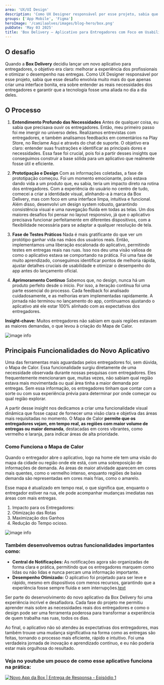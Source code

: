 ```yaml
---
area: 'UX/UI Design'
description: 'Como UX Designer responsável por esse projeto, sabia que esse desafio envolvia muito mais do que apenas criar uma interface bonita, era sobre entender as reais necessidades dos entregadores e garantir que a tecnologia fosse uma aliada no dia a dia deles'
groups: ['App Mobile', 'Figma']
heroImage: '/camilaalves/images/blog-hero/box.png'
pubDate: 'May 03 2025'
title: 'Box Delivery – Aplicativo para Entregadores com Foco em Usabilidade e Performance'
---
```


## O desafio

Quando a <b>Box Delivery</b> decidiu lançar um novo aplicativo para entregadores, o objetivo era claro: melhorar a experiência dos profissionais e otimizar o desempenho nas entregas. Como UX Designer responsável por esse projeto, sabia que esse desafio envolvia muito mais do que apenas criar uma interface bonita, era sobre entender as reais necessidades dos entregadores e garantir que a tecnologia fosse uma aliada no dia a dia deles.

## O Processo

1. <B>Entendimento Profundo das Necessidades</B>
Antes de qualquer coisa, eu sabia que precisava ouvir os entregadores. Então, meu primeiro passo foi me imergir no universo deles. Realizamos entrevistas com entregadores, e também analisamos feedbacks em comentários na Play Store, no Reclame Aqui e através do chat de suporte. O objetivo era claro: entender suas frustrações e identificar as principais dores e necessidades.
Essa fase foi crucial, pois foi a partir desses insights que conseguimos construir a base sólida para um aplicativo que realmente fosse útil e eficiente.

2. <b>Prototipação e Design</b>
Com as informações coletadas, a fase de prototipação começou. Foi um momento emocionante, pois estava dando vida a um produto que, eu sabia, teria um impacto direto na rotina dos entregadores. Com a experiência do usuário no centro de tudo, comecei a criar a identidade visual, alinhando-a à marca da Box Delivery, mas com foco em uma interface limpa, intuitiva e funcional.
Além disso, desenvolvi um design system robusto, garantindo consistência visual e uma navegação fluida em todas as telas. Um dos maiores desafios foi pensar no layout responsivo, já que o aplicativo precisava funcionar perfeitamente em diferentes dispositivos, com a flexibilidade necessária para se adaptar a qualquer resolução de tela.

3. <b>Fase de Testes Práticos</b>
Nada é mais gratificante do que ver um protótipo ganhar vida nas mãos dos usuários reais. Então, implementamos uma liberação escalonada do aplicativo, permitindo testes em entregas reais nas ruas. Isso nos deu uma visão valiosa de como o aplicativo estava se comportando na prática.
Foi uma fase de muito aprendizado, conseguimos identificar pontos de melhoria rápida, ajustar detalhes cruciais de usabilidade e otimizar o desempenho do app antes do lançamento oficial.

4. <b>Aprimoramento Contínuo</b>
Sabemos que, no design, nunca há um produto perfeito desde o início. Por isso, a iteração contínua foi uma parte essencial do processo. Cada feedback foi analisado cuidadosamente, e as melhorias eram implementadas rapidamente. A jornada não terminou no lançamento do app, continuamos ajustando o aplicativo até ele estar 100% alinhado com as expectativas dos entregadores.

<b>Insight-chave:</b> Muitos entregadores não sabiam em quais regiões estavam as maiores demandas, o que levou à criação do Mapa de Calor.

![image info](/camilaalves/images/blog-posts/app-do-entregador/box-img-01.jpg)

## Principais Funcionalidades do Novo Aplicativo

Uma das ferramentas mais aguardadas pelos entregadores foi, sem dúvida, o Mapa de Calor. Essa funcionalidade surgiu diretamente de uma necessidade observada durante nossas pesquisas com entregadores. Eles frequentemente mencionaram que, muitas vezes, não sabiam qual região estava mais movimentada ou qual área tinha a maior demanda por entregas. Sem essa informação, os entregadores tinham que contar com a sorte ou com sua experiência prévia para determinar por onde começar ou qual região explorar.

A partir desse insight nos dedicamos a criar uma funcionalidade visual dinâmica que fosse capaz de fornecer uma visão clara e objetiva das áreas mais requisitadas no momento. O Mapa de Calor <b>permite que os entregadores vejam, em tempo real, as regiões com maior volume de entregas ou maior demanda</b>, destacadas em cores vibrantes, como vermelho e laranja, para indicar áreas de alta prioridade.

### Como Funciona o Mapa de Calor
Quando o entregador abre o aplicativo, logo na home ele tem uma visão do mapa da cidade ou região onde ele está, com uma sobreposição de informações de demanda. As áreas de maior atividade aparecem em cores mais quentes, como o vermelho intenso, enquanto regiões de baixa demanda são representadas em cores mais frias, como o amarelo.

Esse mapa é atualizado em tempo real, o que significa que, enquanto o entregador estiver na rua, ele pode acompanhar mudanças imediatas nas áreas com mais entregas.

1. Impacto para os Entregadores:
2. Otimização das Rotas
3. Maximização dos Ganhos
4. Redução do Tempo ocioso.

![image info](/camilaalves/images/blog-posts/app-do-entregador/box-img-02.png)

### Também desenvolvemos outras funcionalidades importantes como:
- <b>Central de Notificações:</b> As notificações agora são organizadas de forma clara e prática, permitindo que os entregadores marquem como lidas ou não lidas e nunca percam uma informação importante.
- <b>Desempenho Otimizado:</b> O aplicativo foi projetado para ser leve e rápido, mesmo em dispositivos com menos recursos, garantindo que a experiência fosse sempre fluida e sem interrupções.[text](vscode-file://vscode-app/Applications/Visual%20Studio%20Code.app/Contents/Resources/app/out/vs/code/electron-sandbox/workbench/workbench.html)

Ser parte do desenvolvimento do novo aplicativo da Box Delivery foi uma experiência incrível e desafiadora. Cada fase do projeto me permitiu aprender mais sobre as necessidades reais dos entregadores e como o design pode ser uma ferramenta poderosa para transformar a experiência de quem trabalha nas ruas, todos os dias.

Ao final, o aplicativo não só atendeu às expectativas dos entregadores, mas também trouxe uma mudança significativa na forma como as entregas são feitas, tornando o processo mais eficiente, rápido e intuitivo. Foi uma verdadeira jornada de inovação e aprendizado contínuo, e eu não poderia estar mais orgulhosa do resultado.

### Veja no youtube um pouco de como esse aplicativo funciona na prática:

[![Novo App da Box | Entrega de Responsa - Episódio 1](https://img.youtube.com/vi/M7j0A2dbwHg/0.jpg)](https://www.youtube.com/watch?v=M7j0A2dbwHg)

